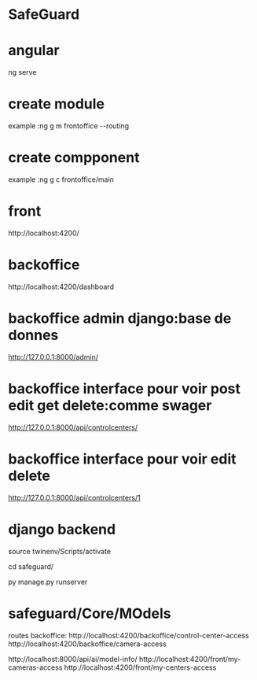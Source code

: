 # SafeGuard

# angular

ng serve

# create module

example :ng g m frontoffice --routing

# create compponent

example :ng g c frontoffice/main

# front

http://localhost:4200/

# backoffice

http://localhost:4200/dashboard

# backoffice admin django:base de donnes

http://127.0.0.1:8000/admin/

# backoffice interface pour voir post edit get delete:comme swager

http://127.0.0.1:8000/api/controlcenters/

# backoffice interface pour voir edit delete

http://127.0.0.1:8000/api/controlcenters/1

# django backend

source twinenv/Scripts/activate

cd safeguard/

py manage.py runserver

# safeguard/Core/MOdels


routes backoffice:
http://localhost:4200/backoffice/control-center-access
http://localhost:4200/backoffice/camera-access


http://localhost:8000/api/ai/model-info/
http://localhost:4200/front/my-cameras-access
http://localhost:4200/front/my-centers-access